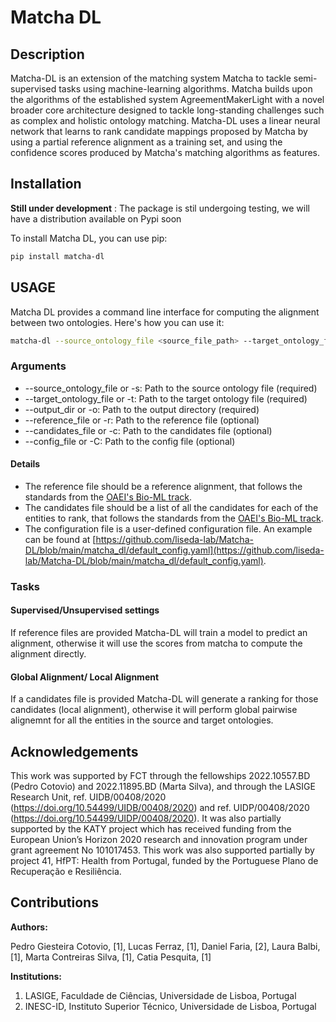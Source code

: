 # Matcha DL

## Description
Matcha-DL is an extension of the matching system Matcha to tackle semi-supervised tasks using machine-learning algorithms. Matcha builds upon the algorithms of the established system AgreementMakerLight with a novel broader core architecture designed to tackle long-standing challenges such as complex and holistic ontology matching. Matcha-DL uses a linear neural network that learns to rank candidate mappings proposed by Matcha by using a partial reference alignment as a training set, and using the confidence scores produced by Matcha's matching algorithms as features.

## Installation

**Still under development** :
The package is stil undergoing testing, we will have a distribution available on Pypi soon

To install Matcha DL, you can use pip:
```bash
pip install matcha-dl
```

## USAGE

Matcha DL provides a command line interface for computing the alignment between two ontologies. Here's how you can use it:

```bash
matcha-dl --source_ontology_file <source_file_path> --target_ontology_file <target_file_path> --output_dir <output_dir_path> [--reference_file <reference_file_path>] [--candidates_file <candidates_file_path>] [--config_file <config_file_path>]
```

### Arguments

* --source_ontology_file or -s: Path to the source ontology file (required)
* --target_ontology_file or -t: Path to the target ontology file (required)
* --output_dir or -o: Path to the output directory (required)
* --reference_file or -r: Path to the reference file (optional)
* --candidates_file or -c: Path to the candidates file (optional)
* --config_file or -C: Path to the config file (optional)

#### Details
 
* The reference file should be a reference alignment, that follows the standards from the [OAEI's Bio-ML track](https://krr-oxford.github.io/DeepOnto/bio-ml/#oaei-bio-ml-2023).
* The candidates file should be a list of all the candidates for each of the entities to rank, that follows the standards from the [OAEI's Bio-ML track](https://krr-oxford.github.io/DeepOnto/bio-ml/#oaei-bio-ml-2023).
* The configuration file is a user-defined configuration file. An example can be found at [https://github.com/liseda-lab/Matcha-DL/blob/main/matcha_dl/default_config.yaml](https://github.com/liseda-lab/Matcha-DL/blob/main/matcha_dl/default_config.yaml).

### Tasks

#### Supervised/Unsupervised settings

If reference files are provided Matcha-DL will train a model to predict an alignment, otherwise it will use the scores from matcha to compute the alignment directly.

#### Global Alignment/ Local Alignment

If a candidates file is provided Matcha-DL will generate a ranking for those candidates (local alignment), otherwise it will perform global pairwise alignemnt for all the entities in the source and target ontologies.

## Acknowledgements

This work was supported by FCT through the fellowships 2022.10557.BD (Pedro Cotovio) and 2022.11895.BD (Marta Silva), and through the LASIGE Research Unit, ref. UIDB/00408/2020 (https://doi.org/10.54499/UIDB/00408/2020) and ref. UIDP/00408/2020 (https://doi.org/10.54499/UIDP/00408/2020). It was also partially supported by the KATY project which has received funding from the European Union’s Horizon 2020 research and innovation program under grant agreement No 101017453. This work was also supported partially by project 41, HfPT: Health from Portugal, funded by the Portuguese Plano de Recuperação e Resiliência.

## Contributions

**Authors:**

Pedro Giesteira Cotovio, [1], Lucas Ferraz, [1], Daniel Faria, [2], Laura Balbi, [1], Marta Contreiras Silva, [1], Catia Pesquita, [1]

**Institutions:**

1. LASIGE, Faculdade de Ciências, Universidade de Lisboa, Portugal
2. INESC-ID, Instituto Superior Técnico, Universidade de Lisboa, Portugal




